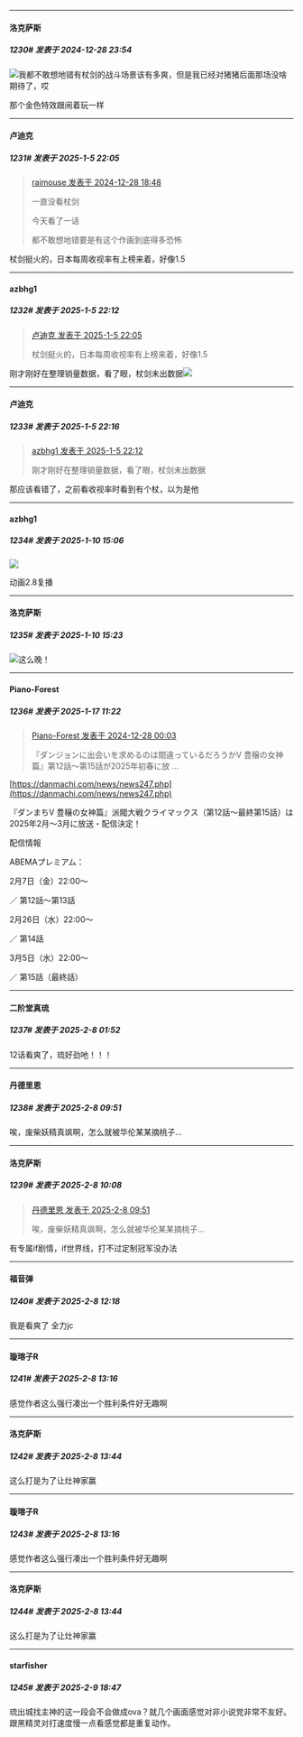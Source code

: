 ﻿
*****

####  洛克萨斯  
##### 1230#       发表于 2024-12-28 23:54

<img src="https://static.saraba1st.com/image/smiley/face2017/254.png" referrerpolicy="no-referrer">我都不敢想地错有杖剑的战斗场景该有多爽，但是我已经对猪猪后面那场没啥期待了，哎

那个金色特效跟闹着玩一样

*****

####  卢迪克  
##### 1231#       发表于 2025-1-5 22:05

<blockquote><a href="httphttps://bbs.saraba1st.com/2b/forum.php?mod=redirect&amp;goto=findpost&amp;pid=67050760&amp;ptid=1811212" target="_blank">raimouse 发表于 2024-12-28 18:48</a>

一直没看杖剑

今天看了一话

都不敢想地错要是有这个作画到底得多恐怖</blockquote>
杖剑挺火的，日本每周收视率有上榜来着，好像1.5

*****

####  azbhg1  
##### 1232#       发表于 2025-1-5 22:12

<blockquote><a href="httphttps://bbs.saraba1st.com/2b/forum.php?mod=redirect&amp;goto=findpost&amp;pid=67109688&amp;ptid=1811212" target="_blank">卢迪克 发表于 2025-1-5 22:05</a>

杖剑挺火的，日本每周收视率有上榜来着，好像1.5</blockquote>
刚才刚好在整理销量数据，看了眼，杖剑未出数据<img src="https://static.saraba1st.com/image/smiley/face2017/067.png" referrerpolicy="no-referrer">

*****

####  卢迪克  
##### 1233#       发表于 2025-1-5 22:16

<blockquote><a href="httphttps://bbs.saraba1st.com/2b/forum.php?mod=redirect&amp;goto=findpost&amp;pid=67109733&amp;ptid=1811212" target="_blank">azbhg1 发表于 2025-1-5 22:12</a>

刚才刚好在整理销量数据，看了眼，杖剑未出数据</blockquote>
那应该看错了，之前看收视率时看到有个杖，以为是他

*****

####  azbhg1  
##### 1234#       发表于 2025-1-10 15:06

<img src="https://p.sda1.dev/21/d1d3df806820a996257ceb41d80343f6/d3d629ccc726e4d38db87e28b7463f4e.jpg" referrerpolicy="no-referrer">

动画2.8复播

*****

####  洛克萨斯  
##### 1235#       发表于 2025-1-10 15:23

<img src="https://static.saraba1st.com/image/smiley/face2017/254.png" referrerpolicy="no-referrer">这么晚！

*****

####  Piano-Forest  
##### 1236#       发表于 2025-1-17 11:22

<blockquote><a href="httphttps://bbs.saraba1st.com/2b/forum.php?mod=redirect&amp;goto=findpost&amp;pid=67038705&amp;ptid=1811212" target="_blank">Piano-Forest 发表于 2024-12-28 00:03</a>

『ダンジョンに出会いを求めるのは間違っているだろうかⅤ 豊穣の女神篇』第12話～第15話が2025年初春に放 ...</blockquote>
[https://danmachi.com/news/news247.php](https://danmachi.com/news/news247.php)

『ダンまちⅤ 豊穣の女神篇』派閥大戦クライマックス（第12話～最終第15話）は2025年2月～3月に放送・配信決定！

配信情報

ABEMAプレミアム：

2月7日（金）22:00～

／ 第12話～第13話

2月26日（水）22:00～

／ 第14話

3月5日（水）22:00～

／ 第15話（最終話）

*****

####  二阶堂真琉  
##### 1237#       发表于 2025-2-8 01:52

12话看爽了，琉好劲吔！！！


*****

####  丹德里恩  
##### 1238#       发表于 2025-2-8 09:51

唉，废柴妖精真飒啊，怎么就被华伦某某摘桃子...


*****

####  洛克萨斯  
##### 1239#       发表于 2025-2-8 10:08

<blockquote><a href="httphttps://bbs.saraba1st.com/2b/forum.php?mod=redirect&amp;goto=findpost&amp;pid=67373118&amp;ptid=1811212" target="_blank">丹德里恩 发表于 2025-2-8 09:51</a>

唉，废柴妖精真飒啊，怎么就被华伦某某摘桃子...</blockquote>
有专属if剧情，if世界线，打不过定制冠军没办法


*****

####  福音弹  
##### 1240#       发表于 2025-2-8 12:18

我是看爽了 全力jc


*****

####  璇瑢子R  
##### 1241#       发表于 2025-2-8 13:16

感觉作者这么强行凑出一个胜利条件好无趣啊


*****

####  洛克萨斯  
##### 1242#       发表于 2025-2-8 13:44

这么打是为了让灶神家赢


*****

####  璇瑢子R  
##### 1243#       发表于 2025-2-8 13:16

感觉作者这么强行凑出一个胜利条件好无趣啊

*****

####  洛克萨斯  
##### 1244#       发表于 2025-2-8 13:44

这么打是为了让灶神家赢

*****

####  starfisher  
##### 1245#       发表于 2025-2-9 18:47

琉出城找主神的这一段会不会做成ova？就几个画面感觉对非小说党非常不友好。跟黑精灵对打速度慢一点看感觉都是重复动作。

